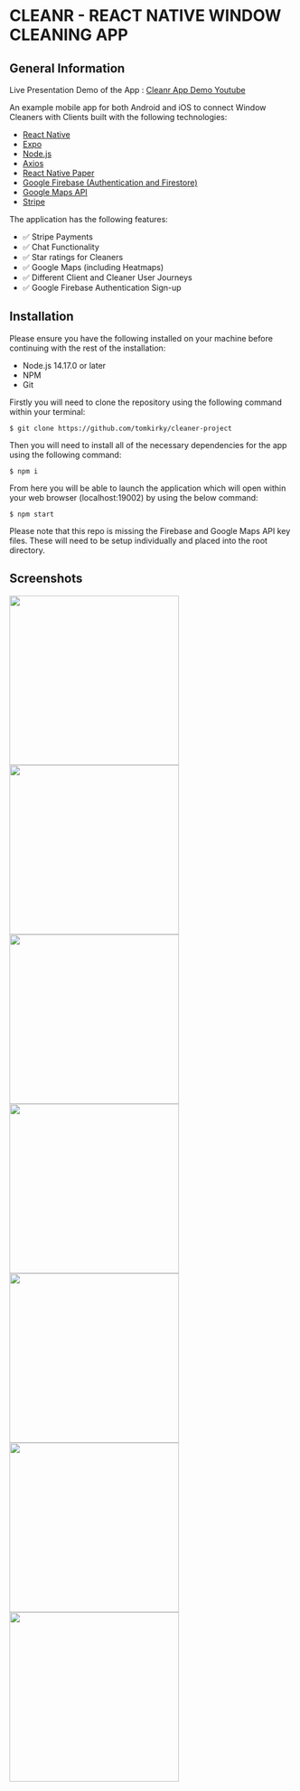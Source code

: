 # CLEANR - REACT NATIVE WINDOW CLEANING APP

## General Information

Live Presentation Demo of the App : [Cleanr App Demo Youtube](https://youtu.be/iIz74wbt5QU)

An example mobile app for both Android and iOS to connect Window Cleaners with Clients built with the following technologies:

-   [React Native](https://reactnative.dev/)
-   [Expo](https://expo.io/)
-   [Node.js](https://nodejs.org/en/)
-   [Axios](https://axios-http.com/)
-   [React Native Paper](https://callstack.github.io/react-native-paper/)
-   [Google Firebase (Authentication and Firestore)](https://firebase.google.com/)
-   [Google Maps API](https://developers.google.com/maps)
-   [Stripe](https://stripe.com/docs/development)

The application has the following features:

- ✅ Stripe Payments
- ✅ Chat Functionality
- ✅ Star ratings for Cleaners
- ✅ Google Maps (including Heatmaps)
- ✅ Different Client and Cleaner User Journeys
- ✅ Google Firebase Authentication Sign-up

## Installation

Please ensure you have the following installed on your machine before continuing with the rest of the installation:

-   Node.js 14.17.0 or later
-   NPM
-   Git

Firstly you will need to clone the repository using the following command within your terminal:

```
$ git clone https://github.com/tomkirky/cleaner-project
```
Then you will need to install all of the necessary dependencies for the app using the following command:

```
$ npm i
```
From here you will be able to launch the application which will open within your web browser (localhost:19002) by using the below command:

```
$ npm start
```

Please note that this repo is missing the Firebase and Google Maps API key files. These will need to be setup individually and placed into the root directory.

## Screenshots

<img src="https://user-images.githubusercontent.com/79330837/122776218-cfeeca00-d2a2-11eb-84af-bcf488c58239.png" width="300" align="left">
<img src="https://user-images.githubusercontent.com/79330837/122776220-d11ff700-d2a2-11eb-9528-6f8768fd08ba.png" width="300" align="left">
<img src="https://user-images.githubusercontent.com/79330837/122776229-d2512400-d2a2-11eb-8523-22cee4ee6fd1.png" width="300" align="left">
<img src="https://user-images.githubusercontent.com/79330837/122776232-d2e9ba80-d2a2-11eb-9b2f-c6d6ee2aeec9.png" width="300" align="left">
<img src="https://user-images.githubusercontent.com/79330837/122776234-d3825100-d2a2-11eb-9de2-b4924988b823.png" width="300" align="left">
<img src="https://user-images.githubusercontent.com/79330837/122776235-d3825100-d2a2-11eb-8574-202c0854b3f4.png" width="300" align="left">
<img src="https://user-images.githubusercontent.com/79330837/122776238-d41ae780-d2a2-11eb-94e7-e75c43db809f.png" width="300" align="left">
